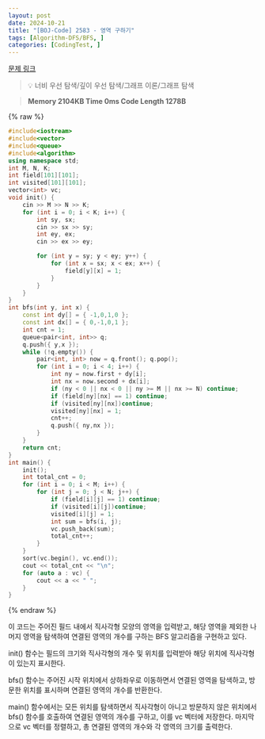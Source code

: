 ```yaml
---
layout: post
date: 2024-10-21
title: "[BOJ-Code] 2583 - 영역 구하기"
tags: [Algorithm-DFS/BFS, ]
categories: [CodingTest, ]
---
```


[문제 링크](https://www.acmicpc.net/problem/2583)


> 💡 너비 우선 탐색/깊이 우선 탐색/그래프 이론/그래프 탐색


> **Memory   2104KB                                   Time   0ms                               Code Length   1278B**



{% raw %}
```c++
#include<iostream>
#include<vector>
#include<queue>
#include<algorithm>
using namespace std;
int M, N, K;
int field[101][101];
int visited[101][101];
vector<int> vc;
void init() {
	cin >> M >> N >> K;
	for (int i = 0; i < K; i++) {
		int sy, sx;
		cin >> sx >> sy;
		int ey, ex;
		cin >> ex >> ey;

		for (int y = sy; y < ey; y++) {
			for (int x = sx; x < ex; x++) {
				field[y][x] = 1;
			}
		}
	}
}
int bfs(int y, int x) {
	const int dy[] = { -1,0,1,0 };
	const int dx[] = { 0,-1,0,1 };
	int cnt = 1;
	queue<pair<int, int>> q;
	q.push({ y,x });
	while (!q.empty()) {
		pair<int, int> now = q.front(); q.pop();
		for (int i = 0; i < 4; i++) {
			int ny = now.first + dy[i];
			int nx = now.second + dx[i];
			if (ny < 0 || nx < 0 || ny >= M || nx >= N) continue;
			if (field[ny][nx] == 1) continue;
			if (visited[ny][nx])continue;
			visited[ny][nx] = 1;
			cnt++;
			q.push({ ny,nx });
		}
	}
	return cnt;
}
int main() {
	init();
	int total_cnt = 0;
	for (int i = 0; i < M; i++) {
		for (int j = 0; j < N; j++) {
			if (field[i][j] == 1) continue;
			if (visited[i][j])continue;
			visited[i][j] = 1;
			int sum = bfs(i, j);
			vc.push_back(sum);
			total_cnt++;
		}
	}
	sort(vc.begin(), vc.end());
	cout << total_cnt << "\n";
	for (auto a : vc) {
		cout << a << " ";
	}
}
```
{% endraw %}



이 코드는 주어진 필드 내에서 직사각형 모양의 영역을 입력받고, 해당 영역을 제외한 나머지 영역을 탐색하여 연결된 영역의 개수를 구하는 BFS 알고리즘을 구현하고 있다.

init() 함수는 필드의 크기와 직사각형의 개수 및 위치를 입력받아 해당 위치에 직사각형이 있는지 표시한다.

bfs() 함수는 주어진 시작 위치에서 상하좌우로 이동하면서 연결된 영역을 탐색하고, 방문한 위치를 표시하며 연결된 영역의 개수를 반환한다.

main() 함수에서는 모든 위치를 탐색하면서 직사각형이 아니고 방문하지 않은 위치에서 bfs() 함수를 호출하여 연결된 영역의 개수를 구하고, 이를 vc 벡터에 저장한다. 마지막으로 vc 벡터를 정렬하고, 총 연결된 영역의 개수와 각 영역의 크기를 출력한다.

